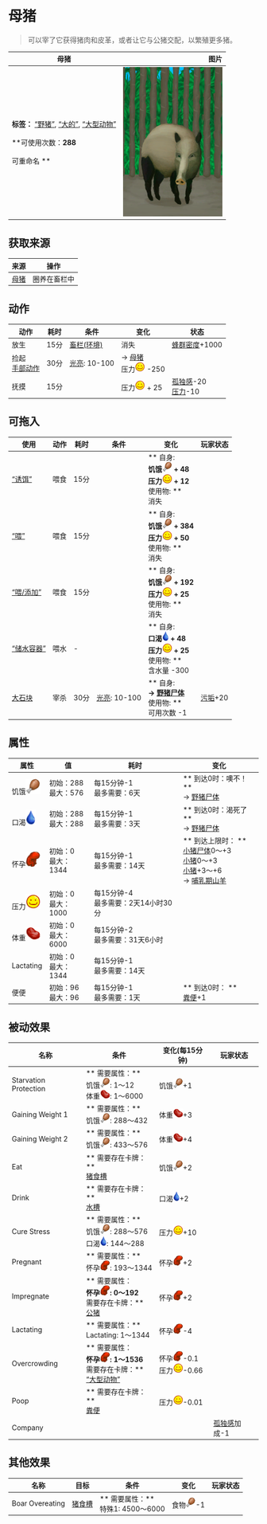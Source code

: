 # 母猪  
> 可以宰了它获得猪肉和皮革，或者让它与公猪交配，以繁殖更多猪。  
  
  母猪  |   图片   
 ----  |  ----:   
 **标签：**	[“野猪”](tag_Boar.md), [“大的”](tag_Large.md), [“大型动物”](tag_LargeAnimal.md)<br><br>**可使用次数：**288<br><br>** 可重命名 **  |  <img decoding="async" src="Sprite/BoarEnclosureFemale.png" href="a.md" style="max-width:300px;max-height:300px;">   
  
## 获取来源  
来源  |  操作  
----  |  ----  
[母猪](BoarTiedFemale.md)  |  圈养在畜栏中  
## 动作  
动作  |  耗时  |  条件  |  变化  |  状态  
----  |  ----  |  ----  |  ----  |  ----  
放生<br>  |  15分  |  [畜栏(环境)](Env_Enclosure.md)  |  消失  |  [蜂群密度](Pop_Boar.md)+1000  
捡起<br>[手部动作](HandAction.md)  |  30分  |  [光亮](Light.md): 10-100  |  → [母猪](BoarTiedFemale.md)<br>压力<img decoding="async" src="Sprite/Content.png" href="a.md" style="max-width:20px;max-height:20px;">  -250  |    
抚摸<br>  |  15分  |    |  压力<img decoding="async" src="Sprite/Content.png" href="a.md" style="max-width:20px;max-height:20px;"> + 25  |  [孤独感](Loneliness.md)-20<br>[压力](Stress.md)-10  
## 可拖入  
使用  |  动作  |  耗时  |  条件  |  变化  |  玩家状态  
----  |  ----  |  ----  |  ----  |  ----  |  ----  
[“诱饵”](tag_Bait.md)  |  喂食  |  15分  |    |  ** 自身: **<br>饥饿<img decoding="async" src="Sprite/Hunger.png" href="a.md" style="max-width:20px;max-height:20px;"> + 48<br>压力<img decoding="async" src="Sprite/Content.png" href="a.md" style="max-width:20px;max-height:20px;"> + 12<br>** 使用物: **<br>消失  |    
[“喂”](tag_Meat.md)  |  喂食  |  15分  |    |  ** 自身: **<br>饥饿<img decoding="async" src="Sprite/Hunger.png" href="a.md" style="max-width:20px;max-height:20px;"> + 384<br>压力<img decoding="async" src="Sprite/Content.png" href="a.md" style="max-width:20px;max-height:20px;"> + 50<br>** 使用物: **<br>消失  |    
[“喂/添加”](tag_Feed.md)  |  喂食  |  15分  |    |  ** 自身: **<br>饥饿<img decoding="async" src="Sprite/Hunger.png" href="a.md" style="max-width:20px;max-height:20px;"> + 192<br>压力<img decoding="async" src="Sprite/Content.png" href="a.md" style="max-width:20px;max-height:20px;"> + 25<br>** 使用物: **<br>消失  |    
[“储水容器”](tag_WaterContainer.md)  |  喂水  |  -  |    |  ** 自身: **<br>口渴<img decoding="async" src="Sprite/Thirst.png" href="a.md" style="max-width:20px;max-height:20px;"> + 48<br>压力<img decoding="async" src="Sprite/Content.png" href="a.md" style="max-width:20px;max-height:20px;"> + 25<br>** 使用物: **<br>含水量  -300  |    
[大石块](StoneHeavy.md)  |  宰杀  |  30分  |  [光亮](Light.md): 10-100  |  ** 自身: **<br>→ [野猪尸体](BoarCarcass.md)<br>** 使用物: **<br>可用次数  -1  |  [污垢](Filth.md)+20  
## 属性   
属性  |  值  |  耗时  |  变化  
----  |  ----  |  ----  |  ----  
饥饿<img decoding="async" src="Sprite/Hunger.png" href="a.md" style="max-width:30px;max-height:30px;">  |  初始：288<br>最大：576  |  每15分钟-1<br>最多需要：6天  |  ** 到达0时：噢不！ **<br>→ [野猪尸体](BoarCarcass.md)  
口渴<img decoding="async" src="Sprite/Thirst.png" href="a.md" style="max-width:30px;max-height:30px;">  |  初始：288<br>最大：288  |  每15分钟-1<br>最多需要：3天  |  ** 到达0时：渴死了 **<br>→ [野猪尸体](BoarCarcass.md)  
怀孕<img decoding="async" src="Sprite/Pregnancy.png" href="a.md" style="max-width:30px;max-height:30px;">  |  初始：0<br>最大：1344  |  每15分钟-1<br>最多需要：14天  |  ** 到达上限时： **<br>[小猪尸体](BoarCarcassPiglet.md)0～+3 <br>[小猪](BoarEnclosurePiglet.md)0～+3 <br>[小猪](BoarEnclosurePiglet.md)+3～+6 <br>→ [哺乳期山羊](GoatEnclosureLactating.md)  
压力<img decoding="async" src="Sprite/Content.png" href="a.md" style="max-width:30px;max-height:30px;">  |  初始：0<br>最大：1000  |  每15分钟-4<br>最多需要：2天14小时30分  |    
体重<img decoding="async" src="Sprite/SaturationMeat.png" href="a.md" style="max-width:30px;max-height:30px;">  |  初始：0<br>最大：6000  |  每15分钟-2<br>最多需要：31天6小时  |    
Lactating  |  初始：0<br>最大：1344  |  每15分钟-1<br>最多需要：14天  |    
便便  |  初始：96<br>最大：96  |  每15分钟-1<br>最多需要：1天  |  ** 到达0时： **<br>[粪便](Manure.md)+1   
## 被动效果  
名称  |  条件  |  变化(每15分钟)  |  玩家状态  
----  |  ----  |  ----  |  ----  
Starvation Protection  |  ** 需要属性：**<br>饥饿<img decoding="async" src="Sprite/Hunger.png" href="a.md" style="max-width:20px;max-height:20px;">: 1～12<br>体重<img decoding="async" src="Sprite/SaturationMeat.png" href="a.md" style="max-width:20px;max-height:20px;">: 1～6000  |  饥饿<img decoding="async" src="Sprite/Hunger.png" href="a.md" style="max-width:20px;max-height:20px;">+1  |    
Gaining Weight 1  |  ** 需要属性：**<br>饥饿<img decoding="async" src="Sprite/Hunger.png" href="a.md" style="max-width:20px;max-height:20px;">: 288～432  |  体重<img decoding="async" src="Sprite/SaturationMeat.png" href="a.md" style="max-width:20px;max-height:20px;">+3  |    
Gaining Weight 2  |  ** 需要属性：**<br>饥饿<img decoding="async" src="Sprite/Hunger.png" href="a.md" style="max-width:20px;max-height:20px;">: 433～576  |  体重<img decoding="async" src="Sprite/SaturationMeat.png" href="a.md" style="max-width:20px;max-height:20px;">+4  |    
Eat  |  ** 需要存在卡牌：**<br>[猪食槽](BoarFeeder.md)  |  饥饿<img decoding="async" src="Sprite/Hunger.png" href="a.md" style="max-width:20px;max-height:20px;">+2  |    
Drink  |  ** 需要存在卡牌：**<br>[水槽](WateringTrough.md)  |  口渴<img decoding="async" src="Sprite/Thirst.png" href="a.md" style="max-width:20px;max-height:20px;">+2  |    
Cure Stress  |  ** 需要属性：**<br>饥饿<img decoding="async" src="Sprite/Hunger.png" href="a.md" style="max-width:20px;max-height:20px;">: 288～576<br>口渴<img decoding="async" src="Sprite/Thirst.png" href="a.md" style="max-width:20px;max-height:20px;">: 144～288  |  压力<img decoding="async" src="Sprite/Content.png" href="a.md" style="max-width:20px;max-height:20px;">+10  |    
Pregnant  |  ** 需要属性：**<br>怀孕<img decoding="async" src="Sprite/Pregnancy.png" href="a.md" style="max-width:20px;max-height:20px;">: 193～1344  |  怀孕<img decoding="async" src="Sprite/Pregnancy.png" href="a.md" style="max-width:20px;max-height:20px;">+2  |    
Impregnate  |  ** 需要属性：**<br>怀孕<img decoding="async" src="Sprite/Pregnancy.png" href="a.md" style="max-width:20px;max-height:20px;">: 0～192<br>** 需要存在卡牌：**<br>[公猪](BoarEnclosureMale.md)  |  怀孕<img decoding="async" src="Sprite/Pregnancy.png" href="a.md" style="max-width:20px;max-height:20px;">+2  |    
Lactating  |  ** 需要属性：**<br>Lactating: 1～1344  |  怀孕<img decoding="async" src="Sprite/Pregnancy.png" href="a.md" style="max-width:20px;max-height:20px;">-4  |    
Overcrowding  |  ** 需要属性：**<br>怀孕<img decoding="async" src="Sprite/Pregnancy.png" href="a.md" style="max-width:20px;max-height:20px;">: 1～1536<br>** 需要存在卡牌：**<br>[“大型动物”](tag_LargeAnimal.md)  |  怀孕<img decoding="async" src="Sprite/Pregnancy.png" href="a.md" style="max-width:20px;max-height:20px;">-0.1<br>压力<img decoding="async" src="Sprite/Content.png" href="a.md" style="max-width:20px;max-height:20px;">-0.66  |    
Poop  |  ** 需要存在卡牌：**<br>[粪便](Manure.md)  |  压力<img decoding="async" src="Sprite/Content.png" href="a.md" style="max-width:20px;max-height:20px;">-0.01  |    
Company  |    |    |  [孤独感](Loneliness.md)加成-1  
## 其他效果  
名称  |  目标  |  条件  |  变化  |  玩家状态  
----  |  ----  |  ----  |  ----  |  ----  
Boar Overeating  |  [猪食槽](BoarFeeder.md)  |  ** 需要属性：**<br>特殊1: 4500～6000  |  食物<img decoding="async" src="Sprite/Hunger.png" href="a.md" style="max-width:20px;max-height:20px;">-1  |    
